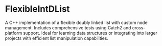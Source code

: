 # FlexibleIntDList
A C++ implementation of a flexible doubly linked list with custom node management. Includes comprehensive tests using Catch2 and cross-platform support. Ideal for learning data structures or integrating into larger projects with efficient list manipulation capabilities.
